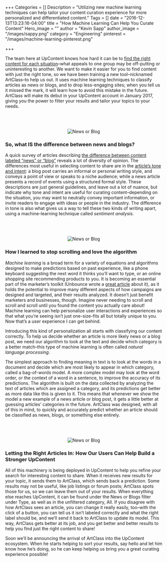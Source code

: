 +++
Categories = []
Description = "Utilizing new machine learning techniques can help tailor your content curation experience for more personalized and differentiated content."
Tags = []
date = "2016-12-13T13:23:16-04:00"
title = "How Machine Learning Can Help You Curate Content"
Hero_image = ""
author = "Kevin Sapp"
author_image = "/images/sappy.png"
category = "Engineering"
pinterest = "/images/machine-learning-pinterest.png"

+++


The team here at UpContent knows how hard it can be to [find the right content for each situation](https://upcontent.com/post/more-efficient-content-curation/)–what appeals to one group may be off-putting or uninteresting to another. We want to make it easier for you to find content with just the right tone, so we have been training a new tool–nicknamed ArtClass–to help us out. It uses machine learning techniques to classify articles as news or blogs, and to drop less-engaging sites; when you tell us it missed the mark, it will learn how to avoid this mistake in the future. ArtClass will make its debut in your UpContent account in January 2017, giving you the power to filter your results and tailor your topics to your needs.

<p style="text-align: center;"><img src="/images/newsorblog.png" alt="News or Blog" style="margin-top: 50px;"></p>


### So, what IS the difference between news and blogs?

A quick survey of articles describing [the difference between content labeled “news” or “blog”](http://www.writingthoughts.com/articles-vs-blog-posts/) reveals a lot of diversity of opinion. The differences most useful in selecting content to share are in the [article’s tone and intent](http://www.writeraccess.com/blog/blog-posts-vs-news-articles/):
a blog post carries an informal or personal writing style, and conveys a point of view or speaks to a niche audience; while
a news article presents a record of events using a structured formal style.
These descriptions are just general guidelines, and leave out a lot of nuance, but indicate why tone and intent are useful for curating content–depending on the situation, you may want to neutrally convey important information, or invite readers to engage with ideas or people in the industry. The difference in tone is also what gives us a way to tell these two kinds of writing apart, using a machine-learning technique called *sentiment analysis*.

<p style="text-align: center;"><img src="/images/heartalgorithm.png" alt="News or Blog" style="margin-top: 50px;"></p>

### How I learned to stop scrolling and love the algorithm


*Machine learning* is a broad term for a variety of equations and algorithms designed to make predictions based on past experience, like a phone keyboard suggesting the next word it thinks you’ll want to type, or an online shopping site recommending products to you. It is becoming an essential part of the marketer’s toolkit (Unbounce wrote a [great article](http://the-split.unbounce.com/machine-learning-in-marketing/) about it), as it holds the potential to improve many different aspects of how campaigns are designed and targeted, and their results analyzed. It doesn’t just benefit marketers and businesses, though. Imagine never needing to scroll and scroll and scroll until you found the content you actually care about! Machine learning can help personalize user interactions and experiences so that what you’re seeing isn’t just one-size-fits all but totally unique to you. Now that’s a user experience I can get behind.


Introducing this kind of personalization all starts with classifying our content correctly. To help us decide whether an article is more likely news or a blog post, we need our algorithm to look at the text and decide which category is a better match–this type of machine learning is often called *natural language processing*.


The simplest approach to finding meaning in text is to look at the words in a document and decide which are most likely to appear in which category, called a bag-of-words model. A more complex model may look at the word order, or the context of a word in a sentence, to improve the accuracy of its predictions. The algorithm is built on the data collected by analyzing the text of articles which are assigned a category, and its predictions get better as more data like this is given to it. This means that whenever we show the model a new example of a news article or blog post, it gets a little better at guessing articles’ categories in the future. ArtClass was designed, with all of this in mind, to quickly and accurately predict whether an article should be classified as news, blogs, or something else entirely.

<p style="text-align: center;"><img src="/images/strong-upcontent.png" alt="News or Blog" style="margin-top: 50px;"></p>

### Letting the Right Articles In: How Our Users Can Help Build a Stronger UpContent


All of this machinery is being deployed in UpContent to help you refine your search for interesting content to share. When it receives new results for your topic, it sends them to ArtClass, which sends back a prediction. Some results may not be useful, like job listings or forum posts; ArtClass spots those for us, so we can leave them out of your results. When everything else reaches UpContent, it can be found under the News or Blogs filter under Type, as well as in the unfiltered category, All. If you disagree with how ArtClass sees an article, you can change it really easily, too–with the click of a button, you can tell us it isn’t labeled correctly and what the right label should be, and we’ll send it back to ArtClass to update its model. This way, ArtClass gets better at its job, and you get better and better results to help you find just the right content to share!


Soon we’ll be announcing the arrival of ArtClass into the UpContent ecosystem. When he starts helping to sort your results, say hello and let him know how he’s doing, so he can keep helping us bring you a great curating experience possible!
